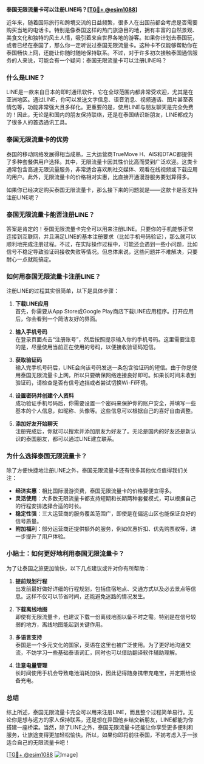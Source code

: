 **泰国无限流量卡可以注册LINE吗？[[TG💪+ @esim1088](https://t.me/s/esim1088)]**

近年来，随着国际旅行和跨境交流的日益频繁，很多人在出国前都会考虑是否需要购买当地的电话卡。特别是像泰国这样的热门旅游目的地，拥有丰富的自然景观、美食文化和独特的风土人情，吸引着来自世界各地的游客。如果你计划去泰国玩，或者已经在泰国了，那么你一定听说过泰国无限流量卡。这种卡不仅能够帮助你在泰国畅快上网，还能让你随时随地保持联系。不过，对于许多初次接触泰国通信服务的人来说，可能会有一个疑问：泰国无限流量卡可以注册LINE吗？

### **什么是LINE？**

LINE是一款来自日本的即时通讯软件，它在全球范围内都非常受欢迎，尤其是在亚洲地区。通过LINE，你可以发送文字信息、语音消息、视频通话、图片甚至表情包等，功能非常强大且多样化。更重要的是，使用LINE与朋友聊天是完全免费的！因此，无论是和国内的朋友保持联络，还是在泰国结识新朋友，LINE都成为了很多人的首选通讯工具。

### **泰国无限流量卡的优势**

泰国的移动网络发展得相当成熟，三大运营商TrueMove H、AIS和DTAC都提供了多种套餐供用户选择。其中，无限流量卡因其性价比高而受到广泛欢迎。这类卡通常包含高速无限流量服务，非常适合喜欢刷社交媒体、观看在线视频或下载应用的用户。此外，无限流量卡的价格相对实惠，比直接开通漫游服务要划算得多。

如果你已经决定购买泰国无限流量卡，那么接下来的问题就是——这款卡是否支持注册LINE呢？

### **泰国无限流量卡能否注册LINE？**

答案是肯定的！泰国无限流量卡完全可以用来注册LINE。只要你的手机能够正常连接到互联网，并且满足LINE的基本注册要求（比如手机号码验证），那么就可以顺利地完成注册过程。不过，在实际操作过程中，可能还会遇到一些小问题，比如信号不稳定导致验证码接收失败等情况。但总体来说，这些问题并不难解决，只要耐心一点就能搞定。

### **如何用泰国无限流量卡注册LINE？**

注册LINE的过程其实很简单，以下是具体步骤：

1. **下载LINE应用**  
   首先，你需要从App Store或Google Play商店下载LINE应用程序。打开应用后，你会看到一个简洁友好的界面。

2. **输入手机号码**  
   在登录页面点击“注册账号”，然后按照提示输入你的手机号码。这里需要注意的是，尽量使用当前正在使用的号码，以便接收验证码短信。

3. **获取验证码**  
   输入完手机号码后，LINE会向该号码发送一条包含验证码的短信。由于你是使用泰国无限流量卡上网，所以只要确保网络连接良好即可。如果长时间未收到验证码，请检查是否有信号遮挡或者尝试切换Wi-Fi环境。

4. **设置密码并创建个人资料**  
   成功验证手机号码后，你需要设置一个密码来保护你的账户安全，并填写一些基本的个人信息，如昵称、头像等。这些信息可以根据自己的喜好自由调整。

5. **添加好友开始聊天**  
   注册完成后，你就可以搜索并添加朋友为好友了。无论是国内的好友还是新认识的泰国朋友，都可以通过LINE建立联系。

### **为什么选择泰国无限流量卡？**

除了方便快捷地注册LINE之外，泰国无限流量卡还有很多其他优点值得我们关注：

- **经济实惠**：相比国际漫游资费，泰国无限流量卡的价格要便宜得多。
- **灵活使用**：大多数无限流量卡都支持短期和长期两种套餐模式，可以根据自己的行程安排选择合适的时长。
- **稳定性强**：三大运营商的服务覆盖范围广，即使是在偏远山区也能保证良好的信号质量。
- **附加福利**：部分运营商还提供额外的服务，例如优惠折扣、优先购票权等，进一步提升了用户体验。

### **小贴士：如何更好地利用泰国无限流量卡？**

为了让泰国之旅更加愉快，以下几点建议或许对你有所帮助：

1. **提前规划行程**  
   出发前最好做好详细的行程规划，包括住宿地点、交通方式以及必去景点等信息。这样不仅可以节省时间，还能避免迷路的情况发生。

2. **下载离线地图**  
   即使有无限流量卡，也建议下载一份离线地图以备不时之需。特别是在信号较弱的地方，离线地图能起到关键作用。

3. **多语言支持**  
   泰国是一个多元文化的国家，英语在这里也被广泛使用。为了更好地沟通交流，不妨学习一些基础泰语词汇，同时也可以借助翻译软件辅助理解。

4. **注意电量管理**  
   长时间使用手机会导致电池消耗加快，因此记得随身携带充电宝，并定期给设备充电。

### **总结**

综上所述，泰国无限流量卡完全可以用来注册LINE，而且整个过程简单易行。无论你是想与远方的家人保持联系，还是想在异国他乡结交新朋友，LINE都能为你搭建一座桥梁。当然，除了LINE之外，泰国无限流量卡还能让你享受更多便利和服务，让旅途变得更加轻松愉快。所以，如果你即将前往泰国，不妨考虑入手一张适合自己的无限流量卡吧！

[[TG💪+ @esim1088](https://t.me/s/esim1088) ![Image](https://i.postimg.cc/4NQfJmqS/Snipaste-2025-05-13-00-14-12.png)]